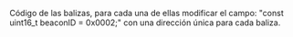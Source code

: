Código de las balizas, para cada una de ellas modificar el campo:
"const uint16_t beaconID = 0x0002;"
con una dirección única para cada baliza.
